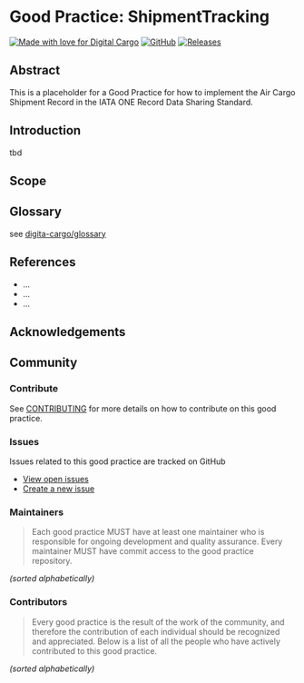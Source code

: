 <!--
---
title: shipment-tracking
repository: https://github.com/digital-cargo/good-practice-shipment-tracking
version: 1.0.0
maintainers: 
- Daniel A. Doeppner
- Ingo Zeschky
- Philipp Billion
ontologies:
- https://onerecord.iata.org/ns/cargo/3.0.0
- https://onerecord.iata.org/ns/api/2.0.0
- https://onerecord.iata.org/ns/coreCodeLists/0.0.3
data-classes:
- tbd
data-properties:
- tbd
api-version:
- 2.0.0
api-endpoints:
- method: GET 
  path: /logistics-objects/{logisticsObjectId} 
- method: GET 
  path: /logistics-objects/{logisticsObjectId}
- method: GET 
  path: /logistics-objects/{logisticsObjectId}/logistics-events
- method: GET 
  path: /logistics-objects/{logisticsObjectId}/logistics-events/{logisticsEventId}
- method: POST 
  path: /notifications
- method: GET 
  path: /subscriptions
- method: POST 
  path: /subscriptions
- method: GET 
  path: /action-requests/{actionRequestId} 
- method: DELETE
  path: /action-requests/{actionRequestId}
---
-->

# Good Practice: ShipmentTracking
[![Made with love for Digital Cargo](https://img.shields.io/badge/Made%20with%20%E2%9D%A4%20for-Digital%20Cargo-dce435)](https://digital-cargo.org)
[![GitHub](https://img.shields.io/github/license/digital-cargo/good-practice-shipment-tracking)](https://creativecommons.org/licenses/by/4.0/)
[![Releases](https://img.shields.io/github/v/release/digital-cargo/good-practice-shipment-tracking)](https://github.com/digital-cargo/good-practice-shipment-tracking/releases)

## Abstract

This is a placeholder for a Good Practice for how to implement the Air Cargo Shipment Record in the IATA ONE Record Data Sharing Standard.

## Introduction

tbd

## Scope


## Glossary
see [digita-cargo/glossary](https://github.com/digital-cargo/glossary)

## References

- ...
- ...
- ...
  
## Acknowledgements

## Community

### Contribute

See [CONTRIBUTING](CONTRIBUTING.md) for more details on how to contribute on this good practice.

### Issues
Issues related to this good practice are tracked on GitHub

- [View open issues](https://github.com/digital-cargo/good-practice-shipment-tracking/issues)
- [Create a new issue](https://github.com/digital-cargo/good-practice-shipment-tracking/issues/new)

### Maintainers

> Each good practice MUST have at least one maintainer who is responsible for ongoing development and quality assurance. 
> Every maintainer MUST have commit access to the good practice repository.

_(sorted alphabetically)_

### Contributors

> Every good practice is the result of the work of the community, and therefore the contribution of each individual should be recognized and appreciated. 
> Below is a list of all the people who have actively contributed to this good practice.

_(sorted alphabetically)_



